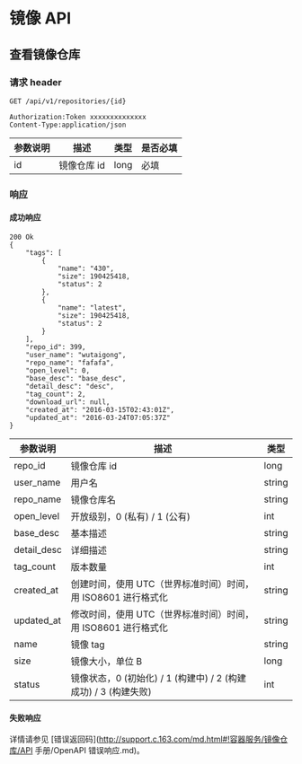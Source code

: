 # 镜像 API

## 查看镜像仓库

### 请求 header

    GET /api/v1/repositories/{id}

    Authorization:Token xxxxxxxxxxxxxx
    Content-Type:application/json

| 参数说明 |     描述    | 类型 | 是否必填 |
|----------|-------------|------|----------|
| id       | 镜像仓库 id | long | 必填     |

### 响应

#### 成功响应

    200 Ok
    {
        "tags": [
            {
                "name": "430",
                "size": 190425418,
                "status": 2
            },
            {
                "name": "latest",
                "size": 190425418,
                "status": 2
            }
        ],
        "repo_id": 399,
        "user_name": "wutaigong",
        "repo_name": "fafafa",
        "open_level": 0,
        "base_desc": "base_desc",
        "detail_desc": "desc",
        "tag_count": 2,
        "download_url": null,
        "created_at": "2016-03-15T02:43:01Z",
        "updated_at": "2016-03-24T07:05:37Z"
    }

|   参数说明  |                               描述                              |  类型  |
|-------------|-----------------------------------------------------------------|--------|
| repo_id     | 镜像仓库 id                                                     | long   |
| user_name   | 用户名                                                          | string |
| repo_name   | 镜像仓库名                                                      | string |
| open_level  | 开放级别，0 (私有) / 1 (公有)                                   | int    |
| base_desc   | 基本描述                                                        | string |
| detail_desc | 详细描述                                                        | string |
| tag_count   | 版本数量                                                        | int    |
| created_at  | 创建时间，使用 UTC（世界标准时间）时间，用 ISO8601 进行格式化   | string |
| updated_at  | 修改时间，使用 UTC（世界标准时间）时间，用 ISO8601 进行格式化   | string |
| name        | 镜像 tag                                                        | string |
| size        | 镜像大小，单位 B                                                | long   |
| status      | 镜像状态，0 (初始化) / 1 (构建中) / 2 (构建成功) / 3 (构建失败) | int    |

#### 失败响应
详情请参见 [错误返回码](http://support.c.163.com/md.html#!容器服务/镜像仓库/API 手册/OpenAPI 错误响应.md)。